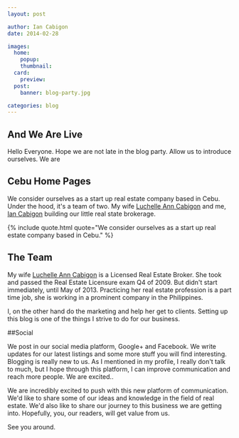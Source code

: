 ```yaml
---
layout: post

author: Ian Cabigon
date: 2014-02-28

images:
  home:
    popup: 
    thumbnail: 
  card:
    preview: 
  post:
    banner: blog-party.jpg

categories: blog
---
```


## And We Are Live

Hello Everyone. Hope we are not late in the blog party. Allow us to introduce ourselves. We are

## Cebu Home Pages

We consider ourselves as a start up real estate company based in Cebu. Under the hood, it's a team of two. My wife [Luchelle Ann Cabigon](luchelle) and me, [Ian Cabigon](ian) building our little real state brokerage.

{% include quote.html quote="We consider ourselves as a start up real estate company based in Cebu." %}

## The Team
My wife [Luchelle Ann Cabigon](luchelle)  is a Licensed Real Estate Broker. She took and passed the Real Estate Licensure exam Q4 of 2009. But didn't start immediately, until May of 2013. Practicing her real estate profession is a part time job, she is working in a prominent company in the Philippines.

I, on the other hand do the marketing and help her get to clients. Setting up this blog is one of the  things I strive to do for our business.

##Social

We post in our social media platform, Google+  and Facebook. We write updates for our latest  listings and some more stuff you will find interesting. Blogging is really new to us. As I mentioned  in my profile, I really don't talk to much, but I hope through this platform, I can improve  communication and reach more people.
We are excited..

We are incredibly excited to push with this new platform of communication. We'd like to share  some of our ideas and knowledge in the field of real estate. We'd also like to share our journey  to this business we are getting into. Hopefully, you, our readers, will get value from us. 

See you around.

[luchelle]: http://fb.me/luch_ann
[ian]: http://google.com/+IanCabigon

